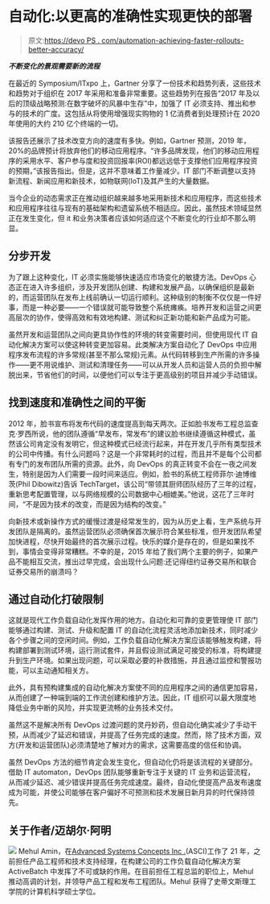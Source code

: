 # 自动化:以更高的准确性实现更快的部署

> 原文:[https://devo PS . com/automation-achieving-faster-rollouts-better-accuracy/](https://devops.com/automation-achieving-faster-rollouts-better-accuracy/)

***不断变化的景观需要新的流程***

在最近的 Symposium/ITxpo 上，Gartner 分享了一份技术和趋势列表，这些技术和趋势对于组织在 2017 年采用和准备非常重要。这些趋势列在报告“2017 年及以后的顶级战略预测:在数字破坏的风暴中生存”中，加强了 IT 必须支持、推出和参与的技术的广度。这包括从将使用增强现实购物的 1 亿消费者到处理预计在 2020 年使用的大约 210 亿个终端的一切。

该报告还展示了技术改变方向的速度有多快。例如，Gartner 预测，2019 年，20%的品牌预计将放弃他们的移动应用程序。“许多品牌发现，他们的移动应用程序的采用水平、客户参与度和投资回报率(ROI)都远远低于支撑他们应用程序投资的预期，”该报告指出。但是，这并不意味着工作量减少。IT 部门不断调整以支持新流程、新闻应用和新技术，如物联网(IoT)及其产生的大量数据。

当今企业的动态需求正在推动组织越来越多地采用新技术和应用程序，而这些技术和应用程序往往与现有的基础架构和遗留系统不相适应。因此，虽然技术领域显然正在发生变化，但 it 和业务决策者应该如何适应这个不断变化的行业却不那么明显。

## 分步开发

为了跟上这种变化，IT 必须实施能够快速适应市场变化的敏捷方法。DevOps 心态正在进入许多组织，涉及开发团队创建、构建和发展产品，以确保组织是最新的，而运营团队在发布上线前确认一切运行顺利。这种级别的制衡不仅仅是一件好事，而是一种必要——一个错误就可能导致整个系统瘫痪。培养开发和运营之间更高层次的协作，使得高效和有效地构建、测试和纠正新功能和新产品成为可能。

虽然开发和运营团队之间向更具协作性的环境的转变需要时间，但使用现代 IT 自动化解决方案可以使这种转变更加容易。此类解决方案自动化了 DevOps 中应用程序发布流程的许多常规(甚至不那么常规)元素。从代码转移到生产所需的许多操作——更不用说维护、测试和清理任务——可以从开发人员和运营人员的负担中解脱出来，节省他们的时间，以便他们可以专注于更高级别的项目并减少手动错误。

## 找到速度和准确性之间的平衡

2012 年，脸书宣布将发布代码的速度提高到每天两次。正如脸书发布工程总监查克·罗西所说，他的团队遵循“早发布，常发布”的建议脸书继续遵循这种模式，虽然该公司肯定没有发明它，但这种模式已经流行起来，并在开发几乎所有类型技术的公司中传播。有什么问题吗？这是一个非常耗时的过程，而且并不是每个公司都有专门的发布团队所需的资源。此外，向 DevOps 的真正转变不会在一夜之间发生，特别是因为人们需要一段时间来适应。例如，脸书的系统工程师菲尔·迪博维茨(Phil Dibowitz)告诉 TechTarget，该公司“带领其厨师团队经历了三年的过程，重新思考配置管理，以与网络规模的公司数据中心相媲美。”他说，这花了三年时间，“不是因为技术的改变，而是因为结构的改变。”

向新技术或新操作方式的缓慢过渡是经常发生的，因为从历史上看，生产系统与开发团队是隔离的。虽然运营团队必须确保首次展示符合某些标准，但开发团队希望加快进程，尽快开始最终的首次展示过程。快乐的媒介是存在的，但是如果找不到，事情会变得非常糟糕。不幸的是，2015 年给了我们两个主要的例子，如果产品不能相互交流，推出过早完成，会出现什么问题:还记得纽约证券交易所和联合证券交易所的崩溃吗？

## 通过自动化打破限制

这就是现代工作负载自动化发挥作用的地方。自动化和可靠的变更管理使 IT 部门能够通过构建、测试、升级和配置 IT 的自动化流程灵活地添加新技术，同时减少各个步骤之间的空闲时间。例如，工作负载自动化解决方案应该能够触发构建，将构建部署到测试环境，运行测试套件，并且假设测试满足可接受的标准，将构建提升到生产环境。如果出现问题，可以采取必要的补救措施，并且通过监控和警报功能，可以主动通知相关方。

此外，具有预构建集成的自动化解决方案使不同的应用程序之间的通信更加容易，从而创建了一种端到端的工作流创建和维护方法。因此，IT 组织可以最大限度地降低业务中断的风险，并实现更流畅的业务技术交付。

虽然这不是解决所有 DevOps 过渡问题的灵丹妙药，但自动化确实减少了手动干预，从而减少了延迟和错误，并提高了任务完成的速度。然而，除了技术方面，双方(开发和运营团队)必须清楚地了解对方的需求，这需要高度的信任和协调。

虽然 DevOps 方法的细节肯定会发生变化，但自动化仍将是该流程的关键部分。借助 IT automaton，DevOps 团队能够重新专注于关键的 IT 业务和运营流程，从而减少延迟、减少错误并提高任务完成速度。最终，自动化使提高产品发布速度成为可能，并使公司能够在客户偏好不可预测和技术发展日新月异的时代保持领先。

## 关于作者/迈胡尔·阿明

![](../Images/9447fe87eea600d4b1b5b2505396ba36.png) Mehul Amin，在[Advanced Systems Concepts Inc .](https://www.advsyscon.com/en-us/default.aspx)(ASCI)工作了 21 年，之前担任产品工程师和技术支持经理，在构建公司的工作负载自动化解决方案 ActiveBatch 中发挥了不可或缺的作用。在目前担任工程总监的职位上，Mehul 推动高调的计划，并领导产品工程和发布工程团队。Mehul 获得了史蒂文斯理工学院的计算机科学硕士学位。